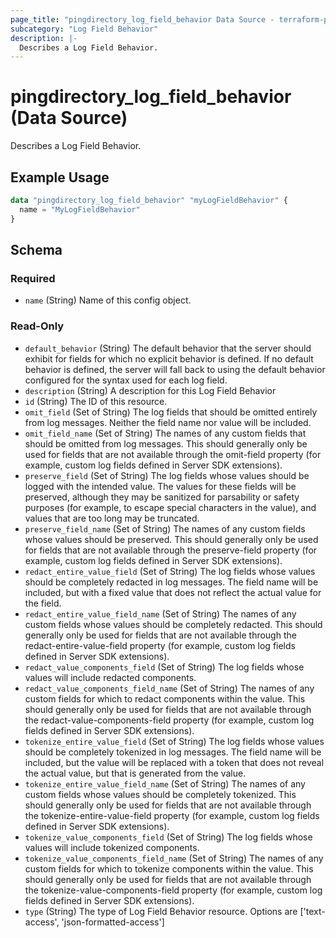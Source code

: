 ```yaml
---
page_title: "pingdirectory_log_field_behavior Data Source - terraform-provider-pingdirectory"
subcategory: "Log Field Behavior"
description: |-
  Describes a Log Field Behavior.
---
```


# pingdirectory_log_field_behavior (Data Source)

Describes a Log Field Behavior.

## Example Usage

```terraform
data "pingdirectory_log_field_behavior" "myLogFieldBehavior" {
  name = "MyLogFieldBehavior"
}
```

<!-- schema generated by tfplugindocs -->
## Schema

### Required

- `name` (String) Name of this config object.

### Read-Only

- `default_behavior` (String) The default behavior that the server should exhibit for fields for which no explicit behavior is defined. If no default behavior is defined, the server will fall back to using the default behavior configured for the syntax used for each log field.
- `description` (String) A description for this Log Field Behavior
- `id` (String) The ID of this resource.
- `omit_field` (Set of String) The log fields that should be omitted entirely from log messages. Neither the field name nor value will be included.
- `omit_field_name` (Set of String) The names of any custom fields that should be omitted from log messages. This should generally only be used for fields that are not available through the omit-field property (for example, custom log fields defined in Server SDK extensions).
- `preserve_field` (Set of String) The log fields whose values should be logged with the intended value. The values for these fields will be preserved, although they may be sanitized for parsability or safety purposes (for example, to escape special characters in the value), and values that are too long may be truncated.
- `preserve_field_name` (Set of String) The names of any custom fields whose values should be preserved. This should generally only be used for fields that are not available through the preserve-field property (for example, custom log fields defined in Server SDK extensions).
- `redact_entire_value_field` (Set of String) The log fields whose values should be completely redacted in log messages. The field name will be included, but with a fixed value that does not reflect the actual value for the field.
- `redact_entire_value_field_name` (Set of String) The names of any custom fields whose values should be completely redacted. This should generally only be used for fields that are not available through the redact-entire-value-field property (for example, custom log fields defined in Server SDK extensions).
- `redact_value_components_field` (Set of String) The log fields whose values will include redacted components.
- `redact_value_components_field_name` (Set of String) The names of any custom fields for which to redact components within the value. This should generally only be used for fields that are not available through the redact-value-components-field property (for example, custom log fields defined in Server SDK extensions).
- `tokenize_entire_value_field` (Set of String) The log fields whose values should be completely tokenized in log messages. The field name will be included, but the value will be replaced with a token that does not reveal the actual value, but that is generated from the value.
- `tokenize_entire_value_field_name` (Set of String) The names of any custom fields whose values should be completely tokenized. This should generally only be used for fields that are not available through the tokenize-entire-value-field property (for example, custom log fields defined in Server SDK extensions).
- `tokenize_value_components_field` (Set of String) The log fields whose values will include tokenized components.
- `tokenize_value_components_field_name` (Set of String) The names of any custom fields for which to tokenize components within the value. This should generally only be used for fields that are not available through the tokenize-value-components-field property (for example, custom log fields defined in Server SDK extensions).
- `type` (String) The type of Log Field Behavior resource. Options are ['text-access', 'json-formatted-access']

